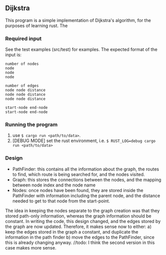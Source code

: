 ## Dijkstra

This program is a simple implementation of Dijkstra's algorithm, for the purposes of learning rust.
The 

### Required input
See the test examples (src/test) for examples.
The expected format of the input is:

```
number of nodes
node
node
node

number of edges
node node distance
node node distance
node node distance

start-node end-node
start-node end-node

```

### Running the program
1. use `$ cargo run <path/to/data>`.
2. [DEBUG MODE] set the rust environment, i.e. `$ RUST_LOG=debug cargo run <path/to/data>`


### Design 

- PathFinder: this contains all the information about the graph, the routes to find, which route is being searched for, and the nodes visited.
- Graph: this stores the connections between the nodes, and the mapping between node index and the node name
- Nodes: once nodes have been found, they are stored inside the PathFinder with information including the parent node, and the distance needed to get to that node from the start-point.

The idea in keeping the nodes separate to the graph creation was that they stored path-only information, whereas the graph information should be constant. 
In writing the code, this design changed, and the edges stored by the graph are now updated. Therefore, it makes sense now to either:
a) keep the edges stored in the graph a constant, and duplicate the information in the path finder
b) move the edges to the PathFinder, since this is already changing anyway.
//todo: I think the second version in this case makes more sense.
